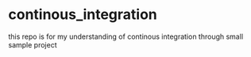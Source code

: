 # continous_integration
this repo is for my understanding of continous integration through small sample project
